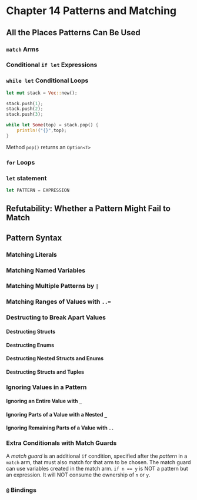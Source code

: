 # Chapter 14 Patterns and Matching
## All the Places Patterns Can Be Used
### `match` Arms
### Conditional `if let` Expressions
### `while let` Conditional Loops
``` rust
let mut stack = Vec::new();

stack.push(1);
stack.push(2);
stack.push(3);

while let Some(top) = stack.pop() {
	println!("{}",top);
}
```
Method `pop()` returns an `Option<T>`

### `for` Loops
### `let` statement
``` rust
let PATTERN = EXPRESSION
```

## Refutability: Whether a Pattern Might Fail to Match

## Pattern Syntax
### Matching Literals
### Matching Named Variables
### Matching Multiple Patterns by `|`
### Matching Ranges of Values with `..=`
### Destructing to Break Apart Values
#### Destructing Structs
#### Destructing Enums
#### Destructing Nested Structs and Enums
#### Destructing Structs and Tuples
### Ignoring Values in a Pattern
#### Ignoring an Entire Value with  `_`
#### Ignoring Parts of a Value with a Nested `_`
#### Ignoring Remaining Parts of a Value with `..`
### Extra Conditionals with Match Guards
A *match guard* is an additional `if` condition, specified after the *pattern* in a `match` arm, that must also match for that arm to be chosen.
The match guard can use variables created in the match arm.
`if n == y` is NOT a pattern but  an expression. It will NOT consume the ownership of `n` or `y`.
### `@` Bindings


